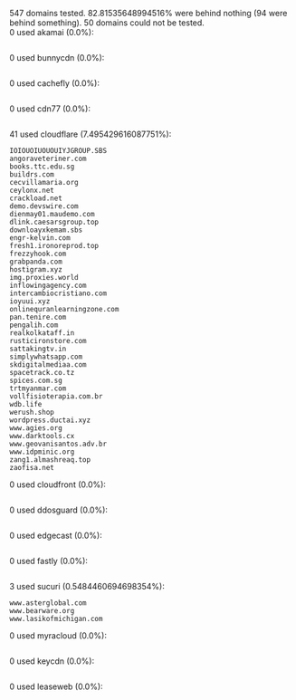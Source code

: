 547 domains tested. 82.81535648994516% were behind nothing (94 were behind something). 50 domains could not be tested.<br>
0 used akamai (0.0%):
```

```

0 used bunnycdn (0.0%):
```

```

0 used cachefly (0.0%):
```

```

0 used cdn77 (0.0%):
```

```

41 used cloudflare (7.495429616087751%):
```
IOIOUOIUOUOUIYJGROUP.SBS
angoraveteriner.com
books.ttc.edu.sg
buildrs.com
cecvillamaria.org
ceylonx.net
crackload.net
demo.devswire.com
dienmay01.maudemo.com
dlink.caesarsgroup.top
downloayxkemam.sbs
engr-kelvin.com
fresh1.ironoreprod.top
frezzyhook.com
grabpanda.com
hostigram.xyz
img.proxies.world
inflowingagency.com
intercambiocristiano.com
ioyuui.xyz
onlinequranlearningzone.com
pan.tenire.com
pengalih.com
realkolkataff.in
rusticironstore.com
sattakingtv.in
simplywhatsapp.com
skdigitalmediaa.com
spacetrack.co.tz
spices.com.sg
trtmyanmar.com
vollfisioterapia.com.br
wdb.life
werush.shop
wordpress.ductai.xyz
www.agies.org
www.darktools.cx
www.geovanisantos.adv.br
www.idpminic.org
zang1.almashreaq.top
zaofisa.net
```

0 used cloudfront (0.0%):
```

```

0 used ddosguard (0.0%):
```

```

0 used edgecast (0.0%):
```

```

0 used fastly (0.0%):
```

```

3 used sucuri (0.5484460694698354%):
```
www.asterglobal.com
www.bearware.org
www.lasikofmichigan.com
```

0 used myracloud (0.0%):
```

```

0 used keycdn (0.0%):
```

```

0 used leaseweb (0.0%):
```

```

